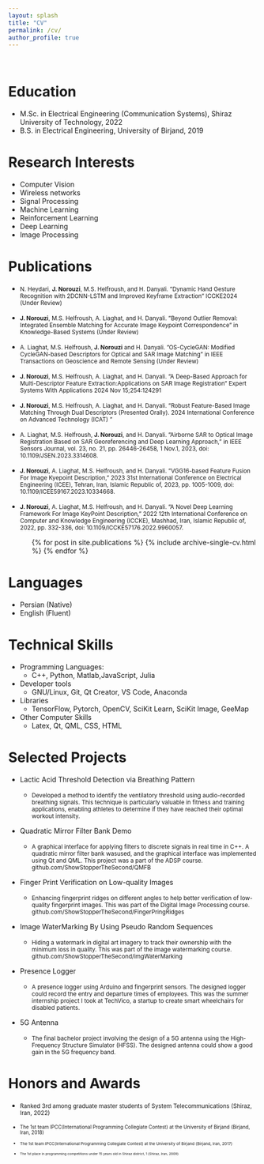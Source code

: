 ```yaml
---
layout: splash
title: "CV"
permalink: /cv/
author_profile: true
---
```






<br>

Education
======
* M.Sc. in Electrical Engineering (Communication Systems), Shiraz University of Technology, 2022
* B.S. in Electrical Engineering, University of Birjand, 2019

Research Interests
======
* Computer Vision
* Wireless networks
* Signal Processing
* Machine Learning
* Reinforcement Learning
* Deep Learning
* Image Processing
  

Publications
=========
* <small>N. Heydari, **J. Norouzi**, M.S. Helfroush, and H. Danyali. ”Dynamic Hand Gesture Recognition with 2DCNN-LSTM and Improved Keyframe Extraction” ICCKE2024 (Under Review) </small>
* <small>**J. Norouzi**, M.S. Helfroush, A. Liaghat, and H. Danyali. ”Beyond Outlier Removal: Integrated Ensemble Matching for Accurate Image Keypoint Correspondence” in Knowledge-Based Systems (Under Review)</small>
* <small>A. Liaghat, M.S. Helfroush, **J. Norouzi** and H. Danyali. ”OS-CycleGAN: Modified CycleGAN-based Descriptors for Optical and SAR Image Matching” in IEEE Transactions on Geoscience and Remote Sensing (Under Review)</small>
* <small>**J. Norouzi**, M.S. Helfroush, A. Liaghat, and H. Danyali. ”A Deep-Based Approach for Multi-Descriptor Feature Extraction:Applications on SAR Image Registration” Expert Systems With Applications 2024 Nov 15;254:124291</small>
* <small>**J. Norouzi**, M.S. Helfroush, A. Liaghat, and H. Danyali. ”Robust Feature-Based Image Matching Through Dual Descriptors (Presented Orally). 2024 International Conference on Advanced Technology (ICAT) ”</small>
* <small>A. Liaghat, M.S. Helfroush, **J. Norouzi**, and H. Danyali. ”Airborne SAR to Optical Image Registration Based on SAR Georeferencing and Deep Learning Approach,” in IEEE Sensors Journal, vol. 23, no. 21, pp. 26446-26458, 1 Nov.1, 2023, doi: 10.1109/JSEN.2023.3314608.</small>
* <small>**J. Norouzi**, A. Liaghat, M.S. Helfroush, and H. Danyali. ”VGG16-based Feature Fusion For Image Kyepoint Description,” 2023 31st International Conference on Electrical Engineering (ICEE), Tehran, Iran, Islamic Republic of, 2023, pp. 1005-1009, doi: 10.1109/ICEE59167.2023.10334668.</small>
* <small>**J. Norouzi**, A. Liaghat, M.S. Helfroush, and H. Danyali. ”A Novel Deep Learning Framework For Image KeyPoint Description,” 2022 12th International Conference on Computer and Knowledge Engineering (ICCKE), Mashhad, Iran, Islamic Republic of, 2022, pp. 332-336, doi: 10.1109/ICCKE57176.2022.9960057.</small>


  <ul>{% for post in site.publications %}
    {% include archive-single-cv.html %}
  {% endfor %}</ul>

Languages
===
 * Persian (Native)
 * English (Fluent)

Technical Skills
======
* Programming Languages:
  * C++, Python, Matlab,JavaScript, Julia
* Developer tools
  * GNU/Linux, Git, Qt Creator, VS Code, Anaconda
* Libraries
  * TensorFlow, Pytorch, OpenCV, SciKit Learn, SciKit Image, GeeMap
* Other Computer Skills
  * Latex, Qt, QML, CSS, HTML

Selected Projects
======
* Lactic Acid Threshold Detection via Breathing Pattern
  * <small>Developed a method to identify the ventilatory threshold using audio-recorded breathing signals. This technique is particularly valuable in fitness and training applications, enabling athletes to determine if they have reached their optimal workout intensity. </small>


* Quadratic Mirror Filter Bank Demo
  * <small>A graphical interface for applying filters to discrete signals in real time in C++. A quadratic mirror filter bank wasused, and the graphical interface was implemented using Qt and QML. This project was a part of the ADSP course. github.com/ShowStopperTheSecond/QMFB </small>

* Finger Print Verification on Low-quality Images
  * <small>Enhancing fingerprint ridges on different angles to help better verification of low-quality fingerprint images. This was part of the Digital Image Processing course. github.com/ShowStopperTheSecond/FingerPringRidges</small>

* Image WaterMarking By Using Pseudo Random Sequences
  * <small>Hiding a watermark in digital art imagery to track their ownership with the minimum loss in quality. This was part of the image watermarking course. github.com/ShowStopperTheSecond/imgWaterMarking</small>

* Presence Logger
  * <small>A presence logger using Arduino and fingerprint sensors. The designed logger could record the entry and departure times of employees. This was the summer internship project I took at TechVico, a startup to create smart wheelchairs for disabled patients.</small>

* 5G Antenna
  * <small>The final bachelor project involving the design of a 5G antenna using the High-Frequency Structure Simulator (HFSS). The designed antenna could show a good gain in the 5G frequency band.</small>

Honors and Awards
====
  * <small> Ranked 3rd among graduate master students of System Telecommunications (Shiraz, Iran, 2022)

  * <small> The 1st team IPCC(International Programming Collegiate Contest) at the University of Birjand (Birjand, Iran, 2018)

  * <small> The 1st team IPCC(International Programming Collegiate Contest) at the University of Birjand (Birjand, Iran, 2017)

  * <small> The 1st place in programming competitions under 15 years old in Shiraz district, 1 (Shiraz, Iran, 2009)

<!-- Talks
======
  <ul>{% for post in site.talks %}
    {% include archive-single-talk-cv.html %}
  {% endfor %}</ul>
  
Teaching
======
  <ul>{% for post in site.teaching %}
    {% include archive-single-cv.html %}
  {% endfor %}</ul>
  
Service and leadership
======
* Currently signed in to 43 different slack teams
 -->